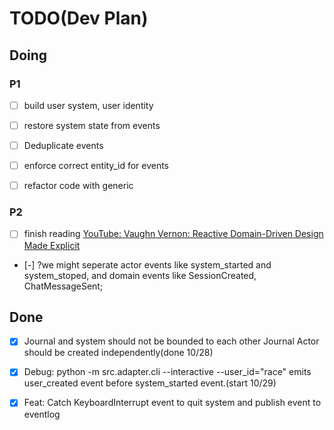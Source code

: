 # TODO(Dev Plan)

## Doing

### P1

- [ ] build user system, user identity

- [ ] restore system state from events

- [ ] Deduplicate events

- [ ] enforce correct entity_id for events

- [ ] refactor code with generic

### P2

- [ ] finish reading [YouTube: Vaughn Vernon: Reactive Domain-Driven Design Made Explicit
](https://www.youtube.com/watch?v=TkKhS3ImbQI)
- [-] ?we might seperate actor events like system_started and system_stoped, and domain events like SessionCreated, ChatMessageSent;

## Done

- [x] Journal and system should not be bounded to each other
Journal Actor should be created independently(done 10/28)

- [x] Debug: python -m src.adapter.cli --interactive --user_id="race" emits user_created event before system_started event.(start 10/29)

- [x] Feat: Catch KeyboardInterrupt event to quit system and publish event to eventlog